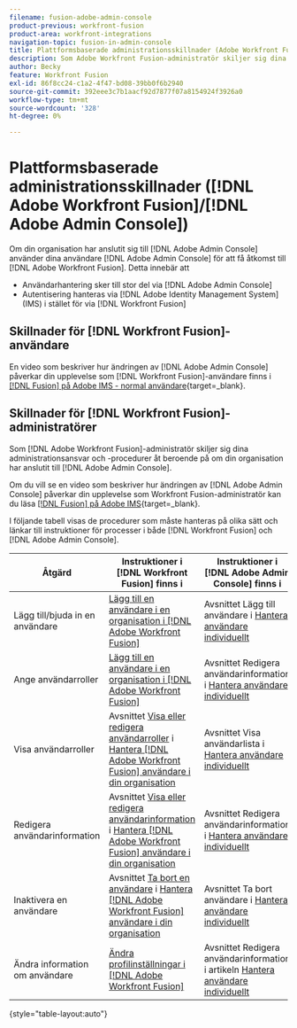 ```yaml
---
filename: fusion-adobe-admin-console
product-previous: workfront-fusion
product-area: workfront-integrations
navigation-topic: fusion-in-admin-console
title: Plattformsbaserade administrationsskillnader (Adobe Workfront Fusion/Adobe Business Platform)
description: Som Adobe Workfront Fusion-administratör skiljer sig dina administrativa ansvar och procedurer åt beroende på om din organisation har anslutit sig till Adobe Business Platform eller inte. I den här artikeln listas de procedurer som måste hanteras på olika sätt och länkar till instruktioner för processer i både Workfront Fusion och Adobe Admin Console.
author: Becky
feature: Workfront Fusion
exl-id: 86f8cc24-c1a2-4f47-bd08-39bb0f6b2940
source-git-commit: 392eee3c7b1aacf92d7877f07a8154924f3926a0
workflow-type: tm+mt
source-wordcount: '328'
ht-degree: 0%

---
```


# Plattformsbaserade administrationsskillnader ([!DNL Adobe Workfront Fusion]/[!DNL Adobe Admin Console])

Om din organisation har anslutit sig till [!DNL Adobe Admin Console] använder dina användare [!DNL Adobe Admin Console] för att få åtkomst till [!DNL Adobe Workfront Fusion]. Detta innebär att

* Användarhantering sker till stor del via [!DNL Adobe Admin Console]
* Autentisering hanteras via [!DNL Adobe Identity Management System] (IMS) i stället för via [!DNL Workfront Fusion]

## Skillnader för [!DNL Workfront Fusion]-användare

En video som beskriver hur ändringen av [!DNL Adobe Admin Console] påverkar din upplevelse som [!DNL Workfront Fusion]-användare finns i [[!DNL Fusion]  på Adobe IMS - normal användare](https://video.tv.adobe.com/v/3412465/){target=_blank}.

## Skillnader för [!DNL Workfront Fusion]-administratörer

Som [!DNL Adobe Workfront Fusion]-administratör skiljer sig dina administrationsansvar och -procedurer åt beroende på om din organisation har anslutit till [!DNL Adobe Admin Console].

Om du vill se en video som beskriver hur ändringen av [!DNL Adobe Admin Console] påverkar din upplevelse som Workfront Fusion-administratör kan du läsa [[!DNL Fusion] på Adobe IMS](https://video.tv.adobe.com/v/3412464/){target=_blank}.

I följande tabell visas de procedurer som måste hanteras på olika sätt och länkar till instruktioner för processer i både [!DNL Workfront Fusion] och [!DNL Adobe Admin Console].

| Åtgärd | Instruktioner i [!DNL Workfront Fusion] finns i | Instruktioner i [!DNL Adobe Admin Console] finns i |
|---|---|---|
| Lägg till/bjuda in en användare | [Lägg till en användare i en organisation i [!DNL Adobe Workfront Fusion]](../../workfront-fusion/organizations/add-user-to-an-organization.md) | Avsnittet Lägg till användare i [Hantera användare individuellt](https://helpx.adobe.com/enterprise/using/manage-users-individually.html) |
| Ange användarroller | [Lägg till en användare i en organisation i [!DNL Adobe Workfront Fusion]](../../workfront-fusion/organizations/add-user-to-an-organization.md) | Avsnittet Redigera användarinformation i [Hantera användare individuellt](https://helpx.adobe.com/enterprise/using/manage-users-individually.html) |
| Visa användarroller | Avsnittet [Visa eller redigera användarroller](../../workfront-fusion/organizations/manage-fusion-users.md#view) i [Hantera [!DNL Adobe Workfront Fusion] användare i din organisation](../../workfront-fusion/organizations/manage-fusion-users.md) | Avsnittet Visa användarlista i [Hantera användare individuellt](https://helpx.adobe.com/enterprise/using/manage-users-individually.html) |
| Redigera användarinformation | Avsnittet [Visa eller redigera användarinformation](../../workfront-fusion/organizations/manage-fusion-users.md#view2) i [Hantera [!DNL Adobe Workfront Fusion] användare i din organisation](../../workfront-fusion/organizations/manage-fusion-users.md) | Avsnittet Redigera användarinformation i [Hantera användare individuellt](https://helpx.adobe.com/enterprise/using/manage-users-individually.html) |
| Inaktivera en användare | Avsnittet [Ta bort en användare](../../workfront-fusion/organizations/manage-fusion-users.md#delete) i [Hantera [!DNL Adobe Workfront Fusion] användare i din organisation](../../workfront-fusion/organizations/manage-fusion-users.md) | Avsnittet Ta bort användare i [Hantera användare individuellt](https://helpx.adobe.com/enterprise/using/manage-users-individually.html) |
| Ändra information om användare | [Ändra profilinställningar i [!DNL Adobe Workfront Fusion]](../../workfront-fusion/workfront-fusion-basics/change-profile-settings.md) | Avsnittet Redigera användarinformation i artikeln [Hantera användare individuellt](https://helpx.adobe.com/enterprise/using/manage-users-individually.html) |

{style="table-layout:auto"}

<!--
## SSO (Single Sign-On)

Because the Adobe Business Platform controls Single Sign-On (SSO) for users, the following actions and functionality are handled automatically through the Adobe Business Platform. If your organization has not yet been onboarded to the Adobe Business Platform, you must perform these actions in Workfront Fusion. If your organization has been onboarded to the Adobe Business Platform, you can not see these options in your Workfront Fusion environment.

* Setting up Single Sign-on in Workfront Fusion

[Set up identity](https://helpx.adobe.com/enterprise/using/set-up-identity.html)
-->
